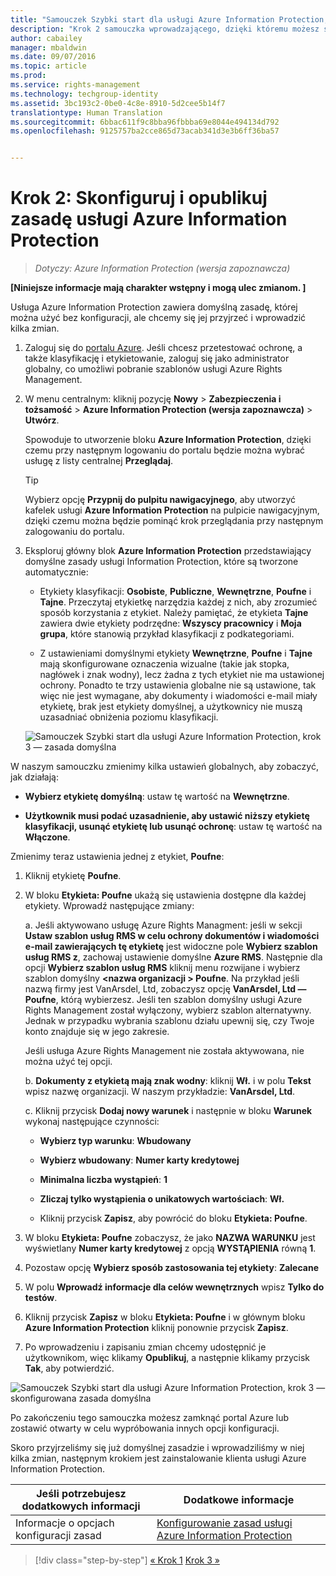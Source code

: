 ```yaml
---
title: "Samouczek Szybki start dla usługi Azure Information Protection, krok 2 | Azure Information Protection"
description: "Krok 2 samouczka wprowadzającego, dzięki któremu możesz szybko wypróbować usługę Microsoft Azure Information Protection dla swojej organizacji. Wystarczą 4 proste kroki, które powinny zająć mniej niż 15 minut."
author: cabailey
manager: mbaldwin
ms.date: 09/07/2016
ms.topic: article
ms.prod: 
ms.service: rights-management
ms.technology: techgroup-identity
ms.assetid: 3bc193c2-0be0-4c8e-8910-5d2cee5b14f7
translationtype: Human Translation
ms.sourcegitcommit: 6bbac611f9c8bba96fbbba69e8044e494134d792
ms.openlocfilehash: 9125757ba2cce865d73acab341d3e3b6ff36ba57


---
```


# Krok 2: Skonfiguruj i opublikuj zasadę usługi Azure Information Protection

>*Dotyczy: Azure Information Protection (wersja zapoznawcza)*

**[Niniejsze informacje mają charakter wstępny i mogą ulec zmianom. ]**

Usługa Azure Information Protection zawiera domyślną zasadę, której można użyć bez konfiguracji, ale chcemy się jej przyjrzeć i wprowadzić kilka zmian.

1. Zaloguj się do [portalu Azure](https://portal.azure.com). Jeśli chcesz przetestować ochronę, a także klasyfikację i etykietowanie, zaloguj się jako administrator globalny, co umożliwi pobranie szablonów usługi Azure Rights Management.
 
2. W menu centralnym: kliknij pozycję **Nowy** > **Zabezpieczenia i tożsamość** > **Azure Information Protection (wersja zapoznawcza)** > **Utwórz**.

    Spowoduje to utworzenie bloku **Azure Information Protection**, dzięki czemu przy następnym logowaniu do portalu będzie można wybrać usługę z listy centralnej **Przeglądaj**. 

    > [!TIP] 
    > Wybierz opcję **Przypnij do pulpitu nawigacyjnego**, aby utworzyć kafelek usługi **Azure Information Protection** na pulpicie nawigacyjnym, dzięki czemu można będzie pominąć krok przeglądania przy następnym zalogowaniu do portalu.

3.  Eksploruj główny blok **Azure Information Protection** przedstawiający domyślne zasady usługi Information Protection, które są tworzone automatycznie:
    
    - Etykiety klasyfikacji: **Osobiste**, **Publiczne**, **Wewnętrzne**, **Poufne** i **Tajne**. Przeczytaj etykietkę narzędzia każdej z nich, aby zrozumieć sposób korzystania z etykiet. Należy pamiętać, że etykieta **Tajne** zawiera dwie etykiety podrzędne: **Wszyscy pracownicy** i **Moja grupa**, które stanowią przykład klasyfikacji z podkategoriami.

    - Z ustawieniami domyślnymi etykiety **Wewnętrzne**, **Poufne** i **Tajne** mają skonfigurowane oznaczenia wizualne (takie jak stopka, nagłówek i znak wodny), lecz żadna z tych etykiet nie ma ustawionej ochrony. Ponadto te trzy ustawienia globalne nie są ustawione, tak więc nie jest wymagane, aby dokumenty i wiadomości e-mail miały etykietę, brak jest etykiety domyślnej, a użytkownicy nie muszą uzasadniać obniżenia poziomu klasyfikacji.

    ![Samouczek Szybki start dla usługi Azure Information Protection, krok 3 — zasada domyślna](../media/info-protect-policy.png)

W naszym samouczku zmienimy kilka ustawień globalnych, aby zobaczyć, jak działają:

-  **Wybierz etykietę domyślną**: ustaw tę wartość na **Wewnętrzne**.

- **Użytkownik musi podać uzasadnienie, aby ustawić niższy etykietę klasyfikacji, usunąć etykietę lub usunąć ochronę**: ustaw tę wartość na **Włączone**.

Zmienimy teraz ustawienia jednej z etykiet, **Poufne**:

1. Kliknij etykietę **Poufne**.

2. W bloku **Etykieta: Poufne** ukażą się ustawienia dostępne dla każdej etykiety. Wprowadź następujące zmiany:

    a. Jeśli aktywowano usługę Azure Rights Managment: jeśli w sekcji **Ustaw szablon usług RMS w celu ochrony dokumentów i wiadomości e-mail zawierających tę etykietę** jest widoczne pole **Wybierz szablon usług RMS z**, zachowaj ustawienie domyślne **Azure RMS**. Następnie dla opcji **Wybierz szablon usług RMS** kliknij menu rozwijane i wybierz szablon domyślny **\<nazwa organizacji > Poufne**. Na przykład jeśli nazwą firmy jest VanArsdel, Ltd, zobaczysz opcję **VanArsdel, Ltd — Poufne**, którą wybierzesz. Jeśli ten szablon domyślny usługi Azure Rights Management został wyłączony, wybierz szablon alternatywny. Jednak w przypadku wybrania szablonu działu upewnij się, czy Twoje konto znajduje się w jego zakresie.
    
    Jeśli usługa Azure Rights Management nie została aktywowana, nie można użyć tej opcji.
    
    b. **Dokumenty z etykietą mają znak wodny**: kliknij **Wł.** i w polu **Tekst** wpisz nazwę organizacji. W naszym przykładzie: **VanArsdel, Ltd**. 
    
    c. Kliknij przycisk **Dodaj nowy warunek** i następnie w bloku **Warunek** wykonaj następujące czynności:
    
    - **Wybierz typ warunku**: **Wbudowany**
    
    - **Wybierz wbudowany**: **Numer karty kredytowej**
    
    - **Minimalna liczba wystąpień**: **1**
    
    - **Zliczaj tylko wystąpienia o unikatowych wartościach**: **Wł.**
    
    - Kliknij przycisk **Zapisz**, aby powrócić do bloku **Etykieta: Poufne**.

3. W bloku **Etykieta: Poufne** zobaczysz, że jako **NAZWA WARUNKU** jest wyświetlany **Numer karty kredytowej** z opcją **WYSTĄPIENIA** równą **1**.

4. Pozostaw opcję **Wybierz sposób zastosowania tej etykiety**: **Zalecane**

5. W polu **Wprowadź informacje dla celów wewnętrznych** wpisz **Tylko do testów**.

6. Kliknij przycisk **Zapisz** w bloku **Etykieta: Poufne** i w głównym bloku **Azure Information Protection** kliknij ponownie przycisk **Zapisz**.

7. Po wprowadzeniu i zapisaniu zmian chcemy udostępnić je użytkownikom, więc klikamy **Opublikuj**, a następnie klikamy przycisk **Tak**, aby potwierdzić.

![Samouczek Szybki start dla usługi Azure Information Protection, krok 3 — skonfigurowana zasada domyślna](../media/info-protect-policy-configured.png)

Po zakończeniu tego samouczka możesz zamknąć portal Azure lub zostawić otwarty w celu wypróbowania innych opcji konfiguracji.

Skoro przyjrzeliśmy się już domyślnej zasadzie i wprowadziliśmy w niej kilka zmian, następnym krokiem jest zainstalowanie klienta usługi Azure Information Protection.

|Jeśli potrzebujesz dodatkowych informacji|Dodatkowe informacje|
|--------------------------------|--------------------------|
|Informacje o opcjach konfiguracji zasad|[Konfigurowanie zasad usługi Azure Information Protection](configure-policy.md)|


>[!div class="step-by-step"]
[&#171; Krok 1](infoprotect-tutorial-step1.md)
[Krok 3 &#187;](infoprotect-tutorial-step3.md)


<!--HONumber=Sep16_HO1-->


